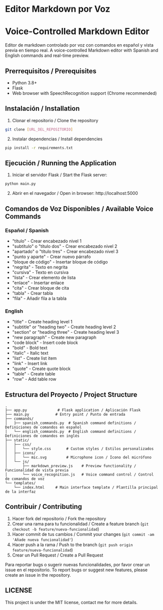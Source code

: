 # Editor Markdown por Voz
# Voice-Controlled Markdown Editor

Editor de markdown controlado por voz con comandos en español y vista previa en tiempo real.
A voice-controlled Markdown editor with Spanish and English commands and real-time preview.

## Prerrequisitos / Prerequisites
- Python 3.8+
- Flask
- Web browser with SpeechRecognition support (Chrome recommended)

## Instalación / Installation
1. Clonar el repositorio / Clone the repository
```bash
git clone [URL_DEL_REPOSITORIO]
```

2. Instalar dependencias / Install dependencies
```bash
pip install -r requirements.txt
```

## Ejecución / Running the Application
1. Iniciar el servidor Flask / Start the Flask server:
```bash
python main.py
```
2. Abrir en el navegador / Open in browser: http://localhost:5000

## Comandos de Voz Disponibles / Available Voice Commands

### Español / Spanish
- "título" - Crear encabezado nivel 1
- "subtítulo" o "título dos" - Crear encabezado nivel 2
- "apartado" o "título tres" - Crear encabezado nivel 3
- "punto y aparte" - Crear nuevo párrafo
- "bloque de código" - Insertar bloque de código
- "negrita" - Texto en negrita
- "cursiva" - Texto en cursiva
- "lista" - Crear elemento de lista
- "enlace" - Insertar enlace
- "cita" - Crear bloque de cita
- "tabla" - Crear tabla
- "fila" - Añadir fila a la tabla

### English
- "title" - Create heading level 1
- "subtitle" or "heading two" - Create heading level 2
- "section" or "heading three" - Create heading level 3
- "new paragraph" - Create new paragraph
- "code block" - Insert code block
- "bold" - Bold text
- "italic" - Italic text
- "list" - Create list item
- "link" - Insert link
- "quote" - Create quote block
- "table" - Create table
- "row" - Add table row

## Estructura del Proyecto / Project Structure
```
.
├── app.py              # Flask application / Aplicación Flask
├── main.py            # Entry point / Punto de entrada
├── commands/
│   ├── spanish_commands.py  # Spanish command definitions / Definiciones de comandos en español
│   └── english_commands.py  # English command definitions / Definiciones de comandos en inglés
├── static/
│   ├── css/
│   │   └── style.css       # Custom styles / Estilos personalizados
│   ├── icons/
│   │   └── mic.svg         # Microphone icon / Ícono del micrófono
│   └── js/
│       ├── markdown_preview.js    # Preview functionality / Funcionalidad de vista previa
│       └── voice_recognition.js   # Voice command control / Control de comandos de voz
└── templates/
    └── index.html     # Main interface template / Plantilla principal de la interfaz
```

## Contribuir / Contributing
1. Hacer fork del repositorio / Fork the repository
2. Crear una rama para tu funcionalidad / Create a feature branch (`git checkout -b feature/nueva-funcionalidad`)
3. Hacer commit de tus cambios / Commit your changes (`git commit -am 'Añade nueva funcionalidad'`)
4. Hacer push a la rama / Push to the branch (`git push origin feature/nueva-funcionalidad`)
5. Crear un Pull Request / Create a Pull Request

Para reportar bugs o sugerir nuevas funcionalidades, por favor crear un issue en el repositorio.
To report bugs or suggest new features, please create an issue in the repository.

## LICENSE

This project is under the MIT license, contact me for more details.
